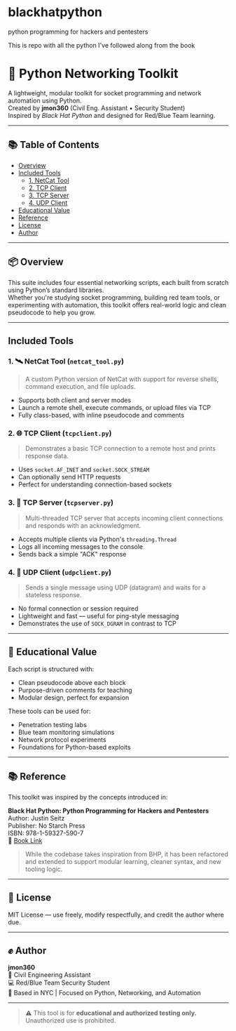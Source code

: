 # blackhatpython
python programming for hackers and pentesters

This is repo with all the python I've followed along from the book

# 🧠 Python Networking Toolkit

A lightweight, modular toolkit for socket programming and network automation using Python.  
Created by **jmon360** (Civil Eng. Assistant • Security Student)  
Inspired by *Black Hat Python* and designed for Red/Blue Team learning.

---

## 📚 Table of Contents

- [Overview](#overview)
- [Included Tools](#included-tools)
  - [1. NetCat Tool](#1-netcat-tool-netcat_toolpy)
  - [2. TCP Client](#2-tcp-client-tcpclientpy)
  - [3. TCP Server](#3-tcp-server-tcpserverpy)
  - [4. UDP Client](#4-udp-client-udpclientpy)
- [Educational Value](#educational-value)
- [Reference](#reference)
- [License](#license)
- [Author](#author)

---

## 📦 Overview

This suite includes four essential networking scripts, each built from scratch using Python’s standard libraries.  
Whether you're studying socket programming, building red team tools, or experimenting with automation, this toolkit offers real-world logic and clean pseudocode to help you grow.

---

## Included Tools

### 1. 🛰️ NetCat Tool (`netcat_tool.py`)
> A custom Python version of NetCat with support for reverse shells, command execution, and file uploads.

- Supports both client and server modes
- Launch a remote shell, execute commands, or upload files via TCP
- Fully class-based, with inline pseudocode and comments

### 2. 🌐 TCP Client (`tcpclient.py`)
> Demonstrates a basic TCP connection to a remote host and prints response data.

- Uses `socket.AF_INET` and `socket.SOCK_STREAM`
- Can optionally send HTTP requests
- Perfect for understanding connection-based sockets

### 3. 🧩 TCP Server (`tcpserver.py`)
> Multi-threaded TCP server that accepts incoming client connections and responds with an acknowledgment.

- Accepts multiple clients via Python's `threading.Thread`
- Logs all incoming messages to the console
- Sends back a simple "ACK" response

### 4. 📡 UDP Client (`udpclient.py`)
> Sends a single message using UDP (datagram) and waits for a stateless response.

- No formal connection or session required
- Lightweight and fast — useful for ping-style messaging
- Demonstrates the use of `SOCK_DGRAM` in contrast to TCP

---

## 🧠 Educational Value

Each script is structured with:
- Clean pseudocode above each block
- Purpose-driven comments for teaching
- Modular design, perfect for expansion

These tools can be used for:
- Penetration testing labs
- Blue team monitoring simulations
- Network protocol experiments
- Foundations for Python-based exploits

---

## 📚 Reference

This toolkit was inspired by the concepts introduced in:

**Black Hat Python: Python Programming for Hackers and Pentesters**  
Author: Justin Seitz  
Publisher: No Starch Press  
ISBN: 978-1-59327-590-7  
🔗 [Book Link](https://nostarch.com/blackhatpython)

> While the codebase takes inspiration from BHP, it has been refactored and extended to support modular learning, cleaner syntax, and new tooling logic.

---

## 📜 License

MIT License — use freely, modify respectfully, and credit the author where due.

---

## ✊ Author

**jmon360**   
📐 Civil Engineering Assistant  
💻 Red/Blue Team Security Student  
🌆 Based in NYC | Focused on Python, Networking, and Automation

---


> ⚠️ This tool is for **educational and authorized testing only.** Unauthorized use is prohibited.
